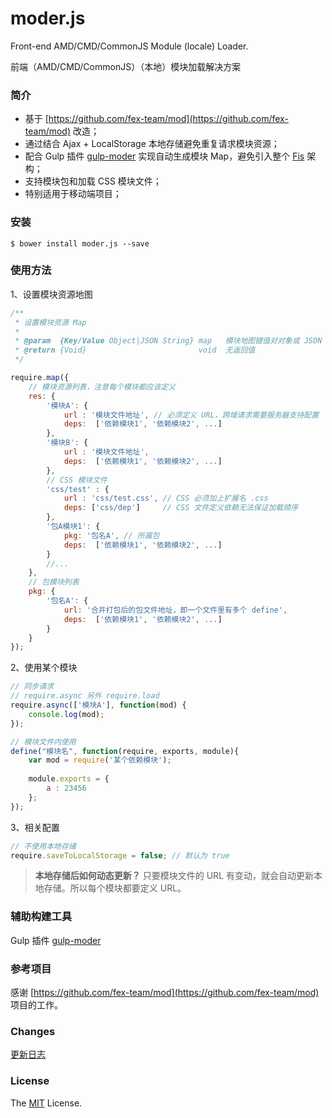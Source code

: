 # moder.js

Front-end AMD/CMD/CommonJS Module (locale) Loader. 

前端（AMD/CMD/CommonJS）（本地）模块加载解决方案

### 简介

- 基于 [https://github.com/fex-team/mod](https://github.com/fex-team/mod) 改造；
- 通过结合 Ajax + LocalStorage 本地存储避免重复请求模块资源；
- 配合 Gulp 插件 [gulp-moder](https://github.com/pandao/gulp-moder) 实现自动生成模块 Map，避免引入整个 [Fis](https://github.com/fex-team/fis) 架构；
- 支持模块包和加载 CSS 模块文件；
- 特别适用于移动端项目；

### 安装

```shell
$ bower install moder.js --save
```

### 使用方法

1、设置模块资源地图

```javascript
/**
 * 设置模块资源 Map
 * 
 * @param  {Key/Value Object|JSON String} map   模块地图键值对对象或 JSON String
 * @return {Void}                         void  无返回值
 */

require.map({
    // 模块资源列表，注意每个模块都应该定义
    res: {
        '模块A': {
            url : '模块文件地址', // 必须定义 URL，跨域请求需要服务器支持配置
            deps:  ['依赖模块1', '依赖模块2', ...]
        },
        '模块B': {
            url : '模块文件地址',
            deps:  ['依赖模块1', '依赖模块2', ...]
        },
        // CSS 模块文件
        'css/test' : {
            url : 'css/test.css', // CSS 必须加上扩展名 .css
            deps: ['css/dep']     // CSS 文件定义依赖无法保证加载顺序
        },
        '包A模块1': {
            pkg: '包名A', // 所属包
            deps:  ['依赖模块1', '依赖模块2', ...]
        }
        //...
    },
    // 包模块列表
    pkg: {
        '包名A': {
            url: '合并打包后的包文件地址，即一个文件里有多个 define',
            deps:  ['依赖模块1', '依赖模块2', ...]
        }
    }
});
```

2、使用某个模块

```javascript
// 同步请求
// require.async 另外 require.load
require.async(['模块A'], function(mod) {
    console.log(mod);
});

// 模块文件内使用
define("模块名", function(require, exports, module){
    var mod = require('某个依赖模块');
    
    module.exports = {
        a : 23456
    };
});
```

3、相关配置

```javascript
// 不使用本地存储
require.saveToLocalStorage = false; // 默认为 true
```

> **本地存储后如何动态更新？**
> 只要模块文件的 URL 有变动，就会自动更新本地存储。所以每个模块都要定义 URL。

### 辅助构建工具

Gulp 插件 [gulp-moder](https://github.com/pandao/gulp-moder)

### 参考项目

感谢 [https://github.com/fex-team/mod](https://github.com/fex-team/mod) 项目的工作。

### Changes

[更新日志](https://github.com/pandao/moder.js/blob/master/CHANGE.md)

### License

The [MIT](https://github.com/pandao/moder.js/blob/master/LICENSE) License.